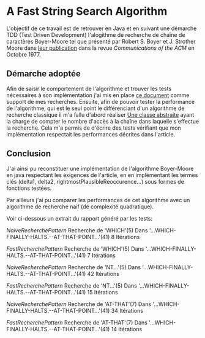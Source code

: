 # A Fast String Search Algorithm

L'objectif de ce travail est de retrouver en Java et en suivant une démarche TDD (Test Driven Development) l'alogithme de recherche de chaîne de caractères Boyer-Moore tel que présenté par Robert S. Boyer et J. Strother Moore dans [leur publication](https://github.com/KevinDelcourt/ExosJava/blob/master3/TDD/src/recherche_pattern/p762-boyer%20(1).pdf)  dans la revue *Communications of the ACM* en Octobre 1977.

## Démarche adoptée

Afin de saisir le comportement de l'algorithme et trouver les tests nécessaires à son implémentation j'ai mis en place [ce document](https://docs.google.com/spreadsheets/d/1OfKWaikgvrTAu7jdkFHZ7jvELX9LYWJtjClGfXqf4KA/edit#gid=0) comme support de mes recherches. Ensuite, afin de pouvoir tester la performance de l'algorithme, qui est le seul point le différenciant d'un algorithme de recherche classique il m'a fallu d'abord réaliser [Une classe abstraite](https://github.com/KevinDelcourt/ExosJava/blob/master3/TDD/src/recherche_pattern/MesurableRecherchePattern.java) ayant la charge de compter le nombre d'accès à la chaîne dans laquelle s'effectue la recherche. Cela m'a permis de d'écrire des tests vérifiant que mon implémentation respectait les performances décrites dans l'article.

## Conclusion

J'ai ainsi pu reconstituer une implémentation de l'algorithme Boyer-Moore en java respectant les exigences de l'article, en en implémentant les termes clés (delta1, delta2, rightmostPlausibleReoccurence...) sous formes de fonctions testées.

Par ailleurs j'ai pu comparer les performances de cet algorithme avec un algorithme de recherche naif (de complexité quadratique).

Voir ci-dessous un extrait du rapport généré par les tests:

*NaiveRecherchePattern*
Recherche de 'WHICH'(5)
Dans '...WHICH-FINALLY-HALTS.--AT-THAT-POINT...'(41)
8 Itérations

*FastRecherchePattern*
Recherche de 'WHICH'(5)
Dans '...WHICH-FINALLY-HALTS.--AT-THAT-POINT...'(41)
7 Itérations

*NaiveRecherchePattern*
Recherche de 'NT...'(5)
Dans '...WHICH-FINALLY-HALTS.--AT-THAT-POINT...'(41)
42 Itérations

*FastRecherchePattern*
Recherche de 'NT...'(5)
Dans '...WHICH-FINALLY-HALTS.--AT-THAT-POINT...'(41)
15 Itérations

*NaiveRecherchePattern*
Recherche de 'AT-THAT'(7)
Dans '...WHICH-FINALLY-HALTS.--AT-THAT-POINT...'(41)
34 Itérations

*FastRecherchePattern*
Recherche de 'AT-THAT'(7)
Dans '...WHICH-FINALLY-HALTS.--AT-THAT-POINT...'(41)
14 Itérations
